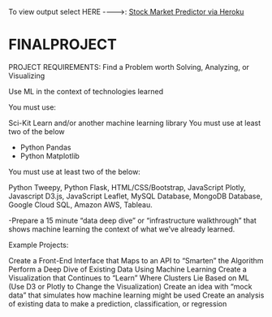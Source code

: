 
To view output select HERE ---->: [Stock Market Predictor via Heroku](https://stockprer.herokuapp.com/)




# FINALPROJECT

PROJECT REQUIREMENTS:
Find a Problem worth Solving, Analyzing, or Visualizing

Use ML in the context of technologies learned

You must use:

Sci-Kit Learn and/or another machine learning library
You must use at least two of the below
* Python Pandas
* Python Matplotlib

You must use at least two of the below:

Python Tweepy, Python Flask, HTML/CSS/Bootstrap, JavaScript Plotly, Javascript D3.js, JavaScript Leaflet, MySQL Database, MongoDB Database, Google Cloud SQL, Amazon AWS, Tableau.

-Prepare a 15 minute “data deep dive” or “infrastructure walkthrough” that shows machine learning the context of what we’ve already learned.

Example Projects:

Create a Front-End Interface that Maps to an API to “Smarten” the Algorithm
Perform a Deep Dive of Existing Data Using Machine Learning
Create a Visualization that Continues to “Learn” Where Clusters Lie Based on ML (Use D3 or Plotly to Change the Visualization)
Create an idea with “mock data” that simulates how machine learning might be used
Create an analysis of existing data to make a prediction, classification, or regression
